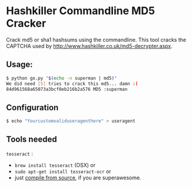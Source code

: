# Hashkiller Commandline MD5 Cracker

Crack md5 or sha1 hashsums using the commandline.
This tool cracks the CAPTCHA used by <http://www.hashkiller.co.uk/md5-decrypter.aspx>.

## Usage:

```bash
$ python go.py "$(echo -n superman | md5)"
We did need [5] tries to crack this md5... damn :(
84d961568a65073a3bcf0eb216b2a576 MD5 :superman
```

## Configuration

```bash
$ echo "Yourcustomvaliduseragenthere" > useragent
```

## Tools needed

`tesseract` :

* `brew install tesseract` (OSX) or
* `sudo apt-get install tesseract-ocr` or
* just [compile from source](https://code.google.com/p/tesseract-ocr/), if you are superawesome.
